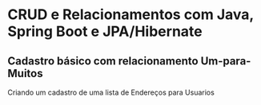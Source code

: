 # CRUD e Relacionamentos com Java, Spring Boot e JPA/Hibernate

## Cadastro básico com relacionamento Um-para-Muitos

Criando um cadastro de uma lista de Endereços para Usuarios
